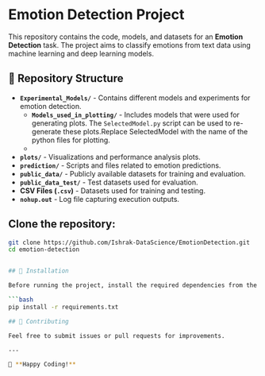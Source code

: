 # Emotion Detection Project

This repository contains the code, models, and datasets for an **Emotion Detection** task. The project aims to classify emotions from text data using machine learning and deep learning models.

## 📂 Repository Structure

- **`Experimental_Models/`** - Contains different models and experiments for emotion detection.
  - **`Models_used_in_plotting/`** - Includes models that were used for generating plots. The `SelectedModel.py` script can be used to re-generate these plots.Replace SelectedModel with the name of the python files for plotting.
  - 
- **`plots/`** - Visualizations and performance analysis plots.
- **`prediction/`** - Scripts and files related to emotion predictions.
- **`public_data/`** - Publicly available datasets for training and evaluation.
- **`public_data_test/`** - Test datasets used for evaluation.
- **CSV Files (`.csv`)** - Datasets used for training and testing.
- **`nohup.out`** - Log file capturing execution outputs.

## Clone the repository:

   ```bash
   git clone https://github.com/Ishrak-DataScience/EmotionDetection.git
   cd emotion-detection


## 📌 Installation

Before running the project, install the required dependencies from the `requirements.txt` file:

```bash
pip install -r requirements.txt

## 🤝 Contributing

Feel free to submit issues or pull requests for improvements.

---

🚀 **Happy Coding!**
